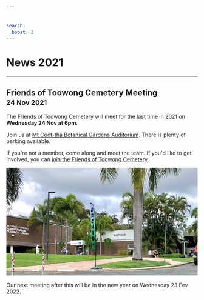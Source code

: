 ```yaml
---

  
search:
  boost: 2  
---
```


# News 2021

---

## Friends of Toowong Cemetery Meeting <small>24 Nov 2021</small>

The Friends of Toowong Cemetery will meet for the last time in 2021 on **Wednesday 24 Nov at 6pm**.

Join us at [Mt Coot-tha Botanical Gardens Auditorium](https://www.brisbane.qld.gov.au/things-to-see-and-do/council-venues-and-precincts/parks/botanic-gardens-in-brisbane/brisbane-botanic-gardens-mt-coot-tha). There is plenty of parking available. 

If you're not a member, come along and meet the team. If you'd like to get involved, you can [join the Friends of Toowong Cemetery](../about/#join-us).

![](../assets/auditorium.jpg)

Our next meeting after this will be in the new year on Wednesday 23 Fev 2022.

<!-- picture of members -->
